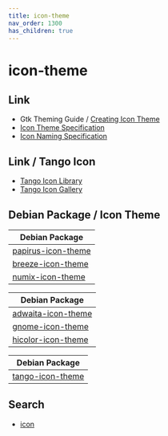 ```yaml
---
title: icon-theme
nav_order: 1300
has_children: true
---
```



# icon-theme


## Link

* Gtk Theming Guide / [Creating Icon Theme](https://gtkthemingguide.vercel.app/#/creating_icon_theme)
* [Icon Theme Specification](https://www.freedesktop.org/wiki/Specifications/icon-theme-spec/)
* [Icon Naming Specification](https://specifications.freedesktop.org/icon-naming-spec/icon-naming-spec-latest.html)


## Link / Tango Icon

* [Tango Icon Library](http://tango.freedesktop.org/Tango_Icon_Library)
* [Tango Icon Gallery](http://tango.freedesktop.org/Tango_Icon_Gallery)


## Debian Package / Icon Theme

| Debian Package |
| --- |
| [papirus-icon-theme](https://packages.debian.org/stable/papirus-icon-theme) |
| [breeze-icon-theme](https://packages.debian.org/stable/breeze-icon-theme) |
| [numix-icon-theme](https://packages.debian.org/stable/numix-icon-theme) |


| Debian Package |
| --- |
| [adwaita-icon-theme](https://packages.debian.org/stable/adwaita-icon-theme) |
| [gnome-icon-theme](https://packages.debian.org/stable/gnome-icon-theme) |
| [hicolor-icon-theme](https://packages.debian.org/stable/hicolor-icon-theme) |


| Debian Package |
| --- |
| [tango-icon-theme](https://packages.debian.org/stable/tango-icon-theme) |




## Search

* [icon](https://github.com/vinceliuice?tab=repositories&q=icon&type=&language=&sort=)
